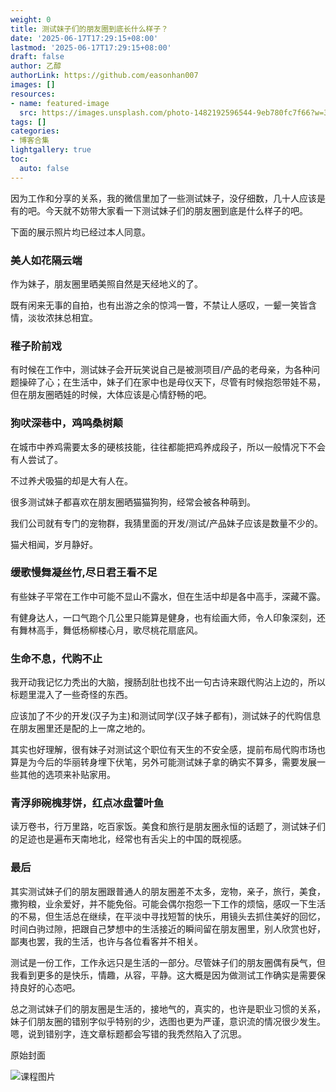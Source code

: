 ```yaml
---
weight: 0
title: 测试妹子们的朋友圈到底长什么样子？
date: '2025-06-17T17:29:15+08:00'
lastmod: '2025-06-17T17:29:15+08:00'
draft: false
author: 乙醇
authorLink: https://github.com/easonhan007
images: []
resources:
- name: featured-image
  src: https://images.unsplash.com/photo-1482192596544-9eb780fc7f66?w=300
tags: []
categories:
- 博客合集
lightgallery: true
toc:
  auto: false
---
```




因为工作和分享的关系，我的微信里加了一些测试妹子，没仔细数，几十人应该是有的吧。今天就不妨带大家看一下测试妹子们的朋友圈到底是什么样子的吧。

下面的展示照片均已经过本人同意。

### 美人如花隔云端

作为妹子，朋友圈里晒美照自然是天经地义的了。

既有闲来无事的自拍，也有出游之余的惊鸿一瞥，不禁让人感叹，一颦一笑皆含情，淡妆浓抹总相宜。

### 稚子阶前戏

有时候在工作中，测试妹子会开玩笑说自己是被测项目/产品的老母亲，为各种问题操碎了心；在生活中，妹子们在家中也是母仪天下，尽管有时候抱怨带娃不易，但在朋友圈晒娃的时候，大体应该是心情舒畅的吧。


### 狗吠深巷中，鸡鸣桑树颠

在城市中养鸡需要太多的硬核技能，往往都能把鸡养成段子，所以一般情况下不会有人尝试了。

不过养犬吸猫的却是大有人在。

很多测试妹子都喜欢在朋友圈晒猫猫狗狗，经常会被各种萌到。

我们公司就有专门的宠物群，我猜里面的开发/测试/产品妹子应该是数量不少的。

猫犬相闻，岁月静好。

### 缓歌慢舞凝丝竹,尽日君王看不足

有些妹子平常在工作中可能不显山不露水，但在生活中却是各中高手，深藏不露。

有健身达人，一口气跑个几公里只能算是健身，也有绘画大师，令人印象深刻，还有舞林高手，舞低杨柳楼心月，歌尽桃花扇底风。

### 生命不息，代购不止

我开动我记忆力秃出的大脑，搜肠刮肚也找不出一句古诗来跟代购沾上边的，所以标题里混入了一些奇怪的东西。

应该加了不少的开发(汉子为主)和测试同学(汉子妹子都有)，测试妹子的代购信息在朋友圈里还是配的上一席之地的。

其实也好理解，很有妹子对测试这个职位有天生的不安全感，提前布局代购市场也算是为今后的华丽转身埋下伏笔，另外可能测试妹子拿的确实不算多，需要发展一些其他的选项来补贴家用。

### 青浮卵碗槐芽饼，红点冰盘藿叶鱼

读万卷书，行万里路，吃百家饭。美食和旅行是朋友圈永恒的话题了，测试妹子们的足迹也是遍布天南地北，经常也有舌尖上的中国的既视感。


### 最后

其实测试妹子们的朋友圈跟普通人的朋友圈差不太多，宠物，亲子，旅行，美食，撒狗粮，业余爱好，并不能免俗。可能会偶尔抱怨一下工作的烦恼，感叹一下生活的不易，但生活总在继续，在平淡中寻找短暂的快乐，用镜头去抓住美好的回忆，时间白驹过隙，把跟自己梦想中的生活接近的瞬间留在朋友圈里，别人欣赏也好，鄙夷也罢，我的生活，也许与各位看客并不相关。

测试是一份工作，工作永远只是生活的一部分。尽管妹子们的朋友圈偶有戾气，但我看到更多的是快乐，情趣，从容，平静。这大概是因为做测试工作确实是需要保持良好的心态吧。

总之测试妹子们的朋友圈是生活的，接地气的，真实的，也许是职业习惯的关系，妹子们朋友圈的错别字似乎特别的少，选图也更为严谨，意识流的情况很少发生。嗯，说到错别字，连文章标题都会写错的我秃然陷入了沉思。




原始封面

![课程图片](https://images.unsplash.com/photo-1482192596544-9eb780fc7f66?w=300)

